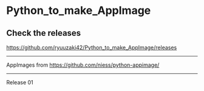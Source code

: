 # Python_to_make_AppImage

## Check the releases
https://github.com/ryuuzaki42/Python_to_make_AppImage/releases

---
AppImages from https://github.com/niess/python-appimage/

---
Release 01
